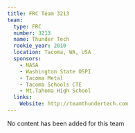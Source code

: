 ```yaml
---
title: FRC Team 3213
team:
  type: FRC
  number: 3213
  name: Thunder Tech
  rookie_year: 2010
  location: Tacoma, WA, USA
  sponsors:
    - NASA
    - Washington State OSPI
    - Tacoma Metal
    - Tacoma Schools CTE
    - Mt.Tahoma High School
  links:
    Website: http://teamthundertech.com
---
```

No content has been added for this team